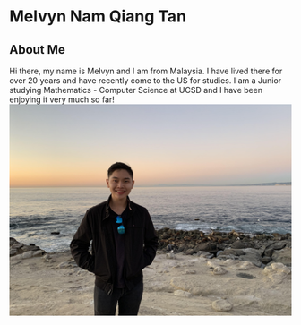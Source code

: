 # Melvyn Nam Qiang Tan
## About Me
Hi there, my name is Melvyn and I am from Malaysia. I have lived there for over 20 years and have recently come to the US for studies.
I am a Junior studying Mathematics - Computer Science at UCSD and I have been enjoying it very much so far!
![Me at La Jolla Shores](lajollacove.jpg)

